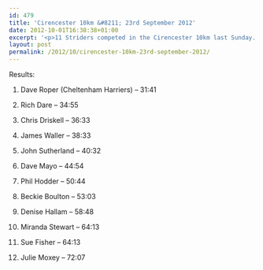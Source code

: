 ```yaml
---
id: 479
title: 'Cirencester 10km &#8211; 23rd September 2012'
date: 2012-10-01T16:38:38+01:00
excerpt: '<p>11 Striders competed in the Cirencester 10km last Sunday..</p>'
layout: post
permalink: /2012/10/cirencester-10km-23rd-september-2012/
---
```

Results:

1) Dave Roper (Cheltenham Harriers) &#8211; 31:41

5) Rich Dare &#8211; 34:55

14) Chris Driskell &#8211; 36:33

22) James Waller &#8211; 38:33

46) John Sutherland &#8211; 40:32

118) Dave Mayo &#8211; 44:54

215) Phil Hodder &#8211; 50:44

261) Beckie Boulton &#8211; 53:03

376) Denise Hallam &#8211; 58:48

462) Miranda Stewart &#8211; 64:13

463) Sue Fisher &#8211; 64:13

509) Julie Moxey &#8211; 72:07